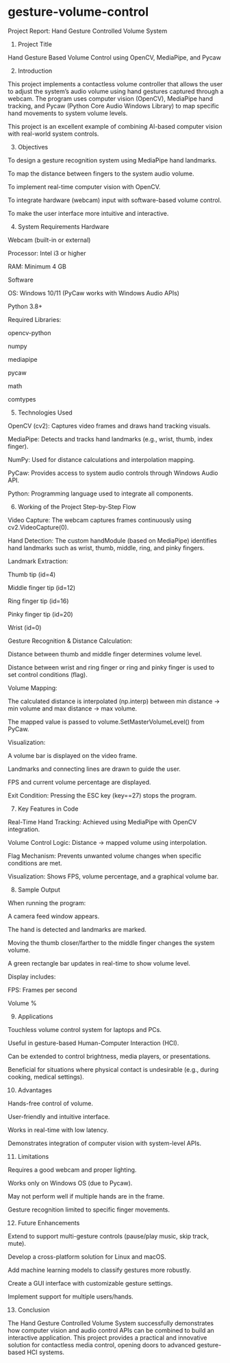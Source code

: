 # gesture-volume-control
Project Report: Hand Gesture Controlled Volume System
1. Project Title

Hand Gesture Based Volume Control using OpenCV, MediaPipe, and Pycaw

2. Introduction

This project implements a contactless volume controller that allows the user to adjust the system’s audio volume using hand gestures captured through a webcam.
The program uses computer vision (OpenCV), MediaPipe hand tracking, and Pycaw (Python Core Audio Windows Library) to map specific hand movements to system volume levels.

This project is an excellent example of combining AI-based computer vision with real-world system controls.

3. Objectives

To design a gesture recognition system using MediaPipe hand landmarks.

To map the distance between fingers to the system audio volume.

To implement real-time computer vision with OpenCV.

To integrate hardware (webcam) input with software-based volume control.

To make the user interface more intuitive and interactive.

4. System Requirements
Hardware

Webcam (built-in or external)

Processor: Intel i3 or higher

RAM: Minimum 4 GB

Software

OS: Windows 10/11 (PyCaw works with Windows Audio APIs)

Python 3.8+

Required Libraries:

opencv-python

numpy

mediapipe

pycaw

math

comtypes

5. Technologies Used

OpenCV (cv2): Captures video frames and draws hand tracking visuals.

MediaPipe: Detects and tracks hand landmarks (e.g., wrist, thumb, index finger).

NumPy: Used for distance calculations and interpolation mapping.

PyCaw: Provides access to system audio controls through Windows Audio API.

Python: Programming language used to integrate all components.

6. Working of the Project
Step-by-Step Flow

Video Capture:
The webcam captures frames continuously using cv2.VideoCapture(0).

Hand Detection:
The custom handModule (based on MediaPipe) identifies hand landmarks such as wrist, thumb, middle, ring, and pinky fingers.

Landmark Extraction:

Thumb tip (id=4)

Middle finger tip (id=12)

Ring finger tip (id=16)

Pinky finger tip (id=20)

Wrist (id=0)

Gesture Recognition & Distance Calculation:

Distance between thumb and middle finger determines volume level.

Distance between wrist and ring finger or ring and pinky finger is used to set control conditions (flag).

Volume Mapping:

The calculated distance is interpolated (np.interp) between min distance → min volume and max distance → max volume.

The mapped value is passed to volume.SetMasterVolumeLevel() from PyCaw.

Visualization:

A volume bar is displayed on the video frame.

Landmarks and connecting lines are drawn to guide the user.

FPS and current volume percentage are displayed.

Exit Condition:
Pressing the ESC key (key==27) stops the program.

7. Key Features in Code

Real-Time Hand Tracking: Achieved using MediaPipe with OpenCV integration.

Volume Control Logic: Distance → mapped volume using interpolation.

Flag Mechanism: Prevents unwanted volume changes when specific conditions are met.

Visualization: Shows FPS, volume percentage, and a graphical volume bar.

8. Sample Output

When running the program:

A camera feed window appears.

The hand is detected and landmarks are marked.

Moving the thumb closer/farther to the middle finger changes the system volume.

A green rectangle bar updates in real-time to show volume level.

Display includes:

FPS: Frames per second

Volume %

9. Applications

Touchless volume control system for laptops and PCs.

Useful in gesture-based Human-Computer Interaction (HCI).

Can be extended to control brightness, media players, or presentations.

Beneficial for situations where physical contact is undesirable (e.g., during cooking, medical settings).

10. Advantages

Hands-free control of volume.

User-friendly and intuitive interface.

Works in real-time with low latency.

Demonstrates integration of computer vision with system-level APIs.

11. Limitations

Requires a good webcam and proper lighting.

Works only on Windows OS (due to Pycaw).

May not perform well if multiple hands are in the frame.

Gesture recognition limited to specific finger movements.

12. Future Enhancements

Extend to support multi-gesture controls (pause/play music, skip track, mute).

Develop a cross-platform solution for Linux and macOS.

Add machine learning models to classify gestures more robustly.

Create a GUI interface with customizable gesture settings.

Implement support for multiple users/hands.

13. Conclusion

The Hand Gesture Controlled Volume System successfully demonstrates how computer vision and audio control APIs can be combined to build an interactive application. This project provides a practical and innovative solution for contactless media control, opening doors to advanced gesture-based HCI systems.
